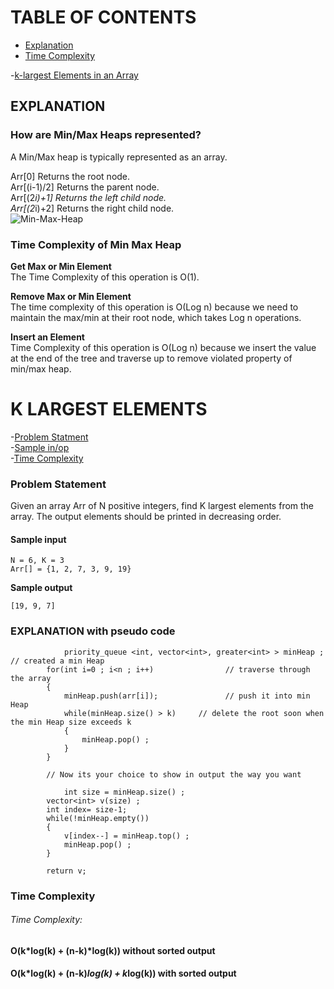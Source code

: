 # TABLE OF CONTENTS
* [Explanation](#explanation)  
* [Time Complexity](#time-complexity-of-min-max-heap)  

-[k-largest Elements in an Array](#k-largest-elements)
## EXPLANATION  

### How are Min/Max Heaps represented?

A Min/Max heap is typically represented as an array.

Arr[0] Returns the root node.  
Arr[(i-1)/2] Returns the parent node.  
Arr[(2*i)+1] Returns the left child node.  
Arr[(2*i)+2] Returns the right child node.  
![Min-Max-Heap](https://user-images.githubusercontent.com/78564629/158753758-355eeb78-412a-48cd-a747-18211717d0fe.png)  

### Time Complexity of Min Max Heap
**Get Max or Min Element**  
The Time Complexity of this operation is O(1).  

**Remove Max or Min Element**  
The time complexity of this operation is O(Log n) because we need to maintain the max/min at their root node, which takes Log n operations.  

**Insert an Element**  
Time Complexity of this operation is O(Log n) because we insert the value at the end of the tree and traverse up to remove violated property of min/max heap.  


# K LARGEST ELEMENTS
-[Problem Statment](#problem-statement)  
-[Sample in/op](#sample-input)  
-[Time Complexity](#time-complexity)
### Problem Statement
Given an array Arr of N positive integers, find K largest elements from the array. The output elements should be printed in decreasing order.  
#### Sample input
```
N = 6, K = 3  
Arr[] = {1, 2, 7, 3, 9, 19}  
```
**Sample output**  
```
[19, 9, 7]  
```
### EXPLANATION with pseudo code
```
            priority_queue <int, vector<int>, greater<int> > minHeap ;   // created a min Heap
	    for(int i=0 ; i<n ; i++)                // traverse through the array
	    {
	        minHeap.push(arr[i]);               // push it into min Heap
	        while(minHeap.size() > k)     // delete the root soon when the min Heap size exceeds k
	        {
	            minHeap.pop() ;
	        }
	    }
      
	    // Now its your choice to show in output the way you want
	    
            int size = minHeap.size() ;
	    vector<int> v(size) ;
	    int index= size-1; 
	    while(!minHeap.empty())
	    {
	        v[index--] = minHeap.top() ;
	        minHeap.pop() ;
	    }
	    
	    return v; 
```

### Time Complexity
###### Time Complexity:  
#### O(k*log(k) + (n-k)*log(k))  without sorted output
#### O(k*log(k) + (n-k)*log(k) + k*log(k)) with sorted output

